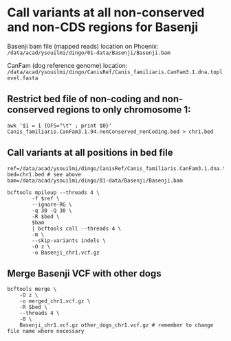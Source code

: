 # Call variants at all non-conserved and non-CDS regions for Basenji

Basenji bam file (mapped reads) location on Phoenix: `/data/acad/ysouilmi/dingo/01-data/Basenji/Basenji.bam`

CanFam (dog reference genome) location: `/data/acad/ysouilmi/dingo/CanisRef/Canis_familiaris.CanFam3.1.dna.toplevel.fasta`

## Restrict bed file of non-coding and non-conserved regions to only chromosome 1:

```
awk '$1 = 1 {OFS="\t" ; print $0}' Canis_familiaris.CanFam3.1.94.nonConserved_nonCoding.bed > chr1.bed
```

## Call variants at all positions in bed file

```
ref=/data/acad/ysouilmi/dingo/CanisRef/Canis_familiaris.CanFam3.1.dna.toplevel.fasta
bed=chr1.bed # see above
bam=/data/acad/ysouilmi/dingo/01-data/Basenji/Basenji.bam

bcftools mpileup --threads 4 \
        -f $ref \
        --ignore-RG \
        -q 30 -Q 30 \
        -R $bed \
        $bam
        | bcftools call --threads 4 \
        -m \
        --skip-variants indels \
        -O z \
        -o Basenji_chr1.vcf.gz
```

## Merge Basenji VCF with other dogs
```
bcftools merge \
    -O z \
    -o merged_chr1.vcf.gz \
    -R $bed \
    --threads 4 \
    -0 \
    Basenji_chr1.vcf.gz other_dogs_chr1.vcf.gz # remember to change file name where necessary

```